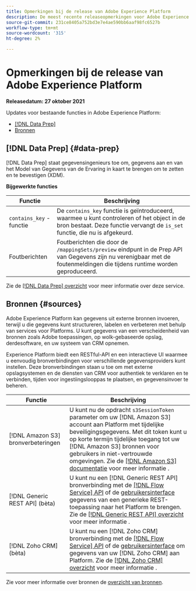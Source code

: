 ```yaml
---
title: Opmerkingen bij de release van Adobe Experience Platform
description: De meest recente releaseopmerkingen voor Adobe Experience Platform.
source-git-commit: 231ce8405a752bd3e7e4ae590bb6aaf98fc6527b
workflow-type: tm+mt
source-wordcount: '315'
ht-degree: 2%

---
```


# Opmerkingen bij de release van Adobe Experience Platform

**Releasedatum: 27 oktober 2021**

Updates voor bestaande functies in Adobe Experience Platform:

- [[!DNL Data Prep]](#data-prep)
- [Bronnen](#sources)

## [!DNL Data Prep] {#data-prep}

[!DNL Data Prep] staat gegevensingenieurs toe om, gegevens aan en van het Model van Gegevens van de Ervaring in kaart te brengen om te zetten en te bevestigen (XDM).

**Bijgewerkte functies**

| Functie | Beschrijving |
| --- | --- |
| `contains_key` -functie | De `contains_key` functie is geïntroduceerd, waarmee u kunt controleren of het object in de bron bestaat. Deze functie vervangt de `is_set` functie, die nu is afgekeurd. |
| Foutberichten | Foutberichten die door de `/mappingSets/preview` eindpunt in de Prep API van Gegevens zijn nu verenigbaar met de foutenmeldingen die tijdens runtime worden geproduceerd. |

Zie de [[!DNL Data Prep] overzicht](../../data-prep/home.md) voor meer informatie over deze service.

## Bronnen {#sources}

Adobe Experience Platform kan gegevens uit externe bronnen invoeren, terwijl u die gegevens kunt structureren, labelen en verbeteren met behulp van services voor Platforms. U kunt gegevens van een verscheidenheid van bronnen zoals Adobe toepassingen, op wolk-gebaseerde opslag, derdesoftware, en uw systeem van CRM opnemen.

Experience Platform biedt een RESTful-API en een interactieve UI waarmee u eenvoudig bronverbindingen voor verschillende gegevensproviders kunt instellen. Deze bronverbindingen staan u toe om met externe opslagsystemen en de diensten van CRM voor authentiek te verklaren en te verbinden, tijden voor ingestiingslooppas te plaatsen, en gegevensinvoer te beheren.

| Functie | Beschrijving |
| --- | --- |
| [!DNL Amazon S3] bronverbeteringen | U kunt nu de opdracht `s3SessionToken` parameter om uw [!DNL Amazon S3] account aan Platform met tijdelijke beveiligingsgegevens. Met dit token kunt u op korte termijn tijdelijke toegang tot uw [!DNL Amazon S3] bronnen voor gebruikers in niet-vertrouwde omgevingen. Zie de [[!DNL Amazon S3] documentatie](../../sources/connectors/cloud-storage/s3.md#prerequisites) voor meer informatie . |
| [!DNL Generic REST API] (bèta) | U kunt nu een [!DNL Generic REST API] bronverbinding met de [[!DNL Flow Service] API](../../sources/tutorials/api/create/protocols/generic-rest.md) of de [gebruikersinterface](../../sources/tutorials/ui/create/protocols/generic-rest.md) gegevens van een generieke REST-toepassing naar het Platform te brengen. Zie de [[!DNL Generic REST API] overzicht](../../sources/connectors/protocols/generic-rest.md) voor meer informatie . |
| [!DNL Zoho CRM] (bèta) | U kunt nu een [!DNL Zoho CRM] bronverbinding met de [[!DNL Flow Service] API](../../sources/tutorials/api/create/crm/zoho.md) of de [gebruikersinterface](../../sources/tutorials/ui/create/crm/zoho.md) om gegevens van uw [!DNL Zoho CRM] aan Platform. Zie de [[!DNL Zoho CRM] overzicht](../../sources/connectors/crm/zoho.md) voor meer informatie . |

Zie voor meer informatie over bronnen de [overzicht van bronnen](../../sources/home.md).
